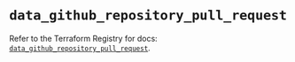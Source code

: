 # `data_github_repository_pull_request`

Refer to the Terraform Registry for docs: [`data_github_repository_pull_request`](https://registry.terraform.io/providers/integrations/github/6.7.1/docs/data-sources/repository_pull_request).
